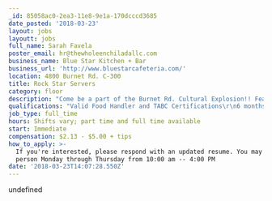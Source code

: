 ```yaml
---
_id: 85058ac0-2ea3-11e8-9e1a-170dcccd3685
date_posted: '2018-03-23'
layout: jobs
layoutt: jobs
full_name: Sarah Favela
poster_email: hr@thewholeenchiladallc.com
business_name: Blue Star Kitchen + Bar
business_url: 'http://www.bluestarcafeteria.com/'
location: 4800 Burnet Rd. C-300
title: Rock Star Servers
category: floor
description: "Come be a part of the Burnet Rd. Cultural Explosion!! Featuring uptown comfort-cuisine, set inside a cool modern interior that offers a casual yet stylish dining atmosphere, Blue Star is now hiring servers and expos. \r\n\r\nWe are seeking candidates with positive attitudes, big smiles, and out of this world customer service skills! \r\n\r\nAs a part of our Blue Star team, you will enjoy: \r\n*Great Hours (we close at 10 pm Mon -- Sat and 3 pm on Sun) \r\n*A convenient location in the heart of Austin's bustling Lo-Burn (Lower Burnet) IBIZ District Easy commutes by bike or bus. Blue Star hosts a bus stop right in front of the store! \r\n*A fun & friendly work environment that always offers the potential for growth! We love to promote from within. \r\n*Minimum Essential Coverage (MEC) Health Insurance options Great tips from our loyal customers. \r\n*Great dining perks at Blue Star as well as at all 3 of our sister restaurants: Santa Rita, Gusto, & 34th Street Café"
qualifications: "Valid Food Handler and TABC Certifications\r\n6 months - 1 year full service experience in fast paced restaurant \r\nBrunch experience is a plus!"
job_type: full_time
hours: Shifts vary; part time and full time available
start: Immediate
compensation: $2.13 - $5.00 + tips
how_to_apply: >-
  If you're interested, please respond with an updated resume. You may apply in
  person Monday through Thursday from 10:00 am -- 4:00 PM
date: '2018-03-23T14:07:28.550Z'
---
```

undefined
